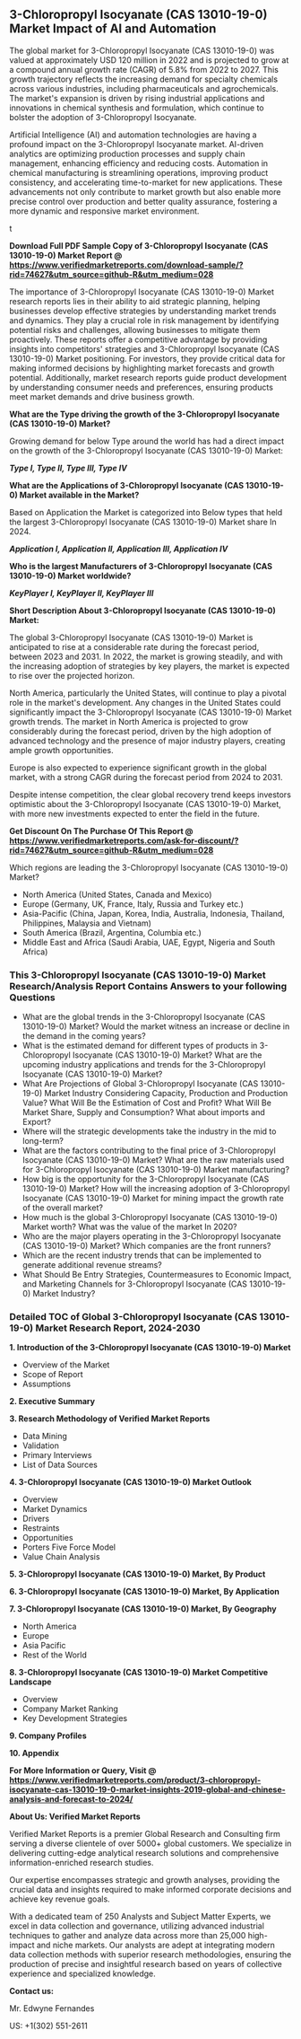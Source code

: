 <h2>3-Chloropropyl Isocyanate (CAS 13010-19-0) Market Impact of AI and Automation</h2><p>The global market for 3-Chloropropyl Isocyanate (CAS 13010-19-0) was valued at approximately USD 120 million in 2022 and is projected to grow at a compound annual growth rate (CAGR) of 5.8% from 2022 to 2027. This growth trajectory reflects the increasing demand for specialty chemicals across various industries, including pharmaceuticals and agrochemicals. The market's expansion is driven by rising industrial applications and innovations in chemical synthesis and formulation, which continue to bolster the adoption of 3-Chloropropyl Isocyanate.</p><p>Artificial Intelligence (AI) and automation technologies are having a profound impact on the 3-Chloropropyl Isocyanate market. AI-driven analytics are optimizing production processes and supply chain management, enhancing efficiency and reducing costs. Automation in chemical manufacturing is streamlining operations, improving product consistency, and accelerating time-to-market for new applications. These advancements not only contribute to market growth but also enable more precise control over production and better quality assurance, fostering a more dynamic and responsive market environment.</p>t</p><p id="" class=""><strong>Download Full PDF Sample Copy of 3-Chloropropyl Isocyanate (CAS 13010-19-0) Market Report @ <a href="https://www.verifiedmarketreports.com/download-sample/?rid=74627&utm_source=github-R&utm_medium=028" target="_blank">https://www.verifiedmarketreports.com/download-sample/?rid=74627&utm_source=github-R&utm_medium=028</a></strong></p><p>The importance of&nbsp;3-Chloropropyl Isocyanate (CAS 13010-19-0) Market research reports lies in their ability to aid strategic planning, helping businesses develop effective strategies by understanding market trends and dynamics. They play a crucial role in risk management by identifying potential risks and challenges, allowing businesses to mitigate them proactively. These reports offer a competitive advantage by providing insights into competitors' strategies and 3-Chloropropyl Isocyanate (CAS 13010-19-0) Market positioning. For investors, they provide critical data for making informed decisions by highlighting market forecasts and growth potential. Additionally, market research reports guide product development by understanding consumer needs and preferences, ensuring products meet market demands and drive business growth.</p><p><strong>What are the&nbsp;Type driving the growth of the 3-Chloropropyl Isocyanate (CAS 13010-19-0) Market?</strong></p><p id="" class="">Growing demand for below Type around the world has had a direct impact on the growth of the 3-Chloropropyl Isocyanate (CAS 13010-19-0) Market:</p><em><strong>Type I, Type II, Type III, Type IV</strong></em></p><strong>What are the&nbsp;Applications&nbsp;of 3-Chloropropyl Isocyanate (CAS 13010-19-0) Market available in the Market?</strong></p><p id="" class="">Based on Application the Market is categorized into Below types that held the largest 3-Chloropropyl Isocyanate (CAS 13010-19-0) Market share In 2024.</p><em><strong>Application I, Application II, Application III, Application IV</strong></em></p><strong>Who is the largest Manufacturers of 3-Chloropropyl Isocyanate (CAS 13010-19-0) Market worldwide?</strong></p><p><em><strong>KeyPlayer I, KeyPlayer II, KeyPlayer III</strong></em></p><p id="" class=""><strong>Short Description About 3-Chloropropyl Isocyanate (CAS 13010-19-0) Market:</strong></p><p>The global 3-Chloropropyl Isocyanate (CAS 13010-19-0) Market is anticipated to rise at a considerable rate during the forecast period, between 2023 and 2031. In 2022, the market is growing steadily, and with the increasing adoption of strategies by key players, the market is expected to rise over the projected horizon.</p><p>North America, particularly the United States, will continue to play a pivotal role in the market's development. Any changes in the United States could significantly impact the 3-Chloropropyl Isocyanate (CAS 13010-19-0) Market growth trends. The market in North America is projected to grow considerably during the forecast period, driven by the high adoption of advanced technology and the presence of major industry players, creating ample growth opportunities.</p><p>Europe is also expected to experience significant growth in the global market, with a strong CAGR during the forecast period from 2024 to 2031.</p><p>Despite intense competition, the clear global recovery trend keeps investors optimistic about the 3-Chloropropyl Isocyanate (CAS 13010-19-0) Market, with more new investments expected to enter the field in the future.</p><p id="" class=""><strong>Get Discount On The Purchase Of This Report @ <a href="https://www.verifiedmarketreports.com/ask-for-discount/?rid=74627&utm_source=github-R&utm_medium=028" target="_blank">https://www.verifiedmarketreports.com/ask-for-discount/?rid=74627&utm_source=github-R&utm_medium=028</a></strong></p>Which regions are leading the 3-Chloropropyl Isocyanate (CAS 13010-19-0) Market?</p><ul><li>North America (United States, Canada and Mexico)</li><li>Europe (Germany, UK, France, Italy, Russia and Turkey etc.)</li><li>Asia-Pacific (China, Japan, Korea, India, Australia, Indonesia, Thailand, Philippines, Malaysia and Vietnam)</li><li>South America (Brazil, Argentina, Columbia etc.)</li><li>Middle East and Africa (Saudi Arabia, UAE, Egypt, Nigeria and South Africa)</li></ul><h3 id="" class="">This 3-Chloropropyl Isocyanate (CAS 13010-19-0) Market Research/Analysis Report Contains Answers to your following Questions</h3><ul><li>What are the global trends in the 3-Chloropropyl Isocyanate (CAS 13010-19-0) Market? Would the market witness an increase or decline in the demand in the coming years?</li><li>What is the estimated demand for different types of products in 3-Chloropropyl Isocyanate (CAS 13010-19-0) Market? What are the upcoming industry applications and trends for the 3-Chloropropyl Isocyanate (CAS 13010-19-0) Market?</li><li>What Are Projections of Global 3-Chloropropyl Isocyanate (CAS 13010-19-0) Market Industry Considering Capacity, Production and Production Value? What Will Be the Estimation of Cost and Profit? What Will Be Market Share, Supply and Consumption? What about imports and Export?</li><li>Where will the strategic developments take the industry in the mid to long-term?</li><li>What are the factors contributing to the final price of 3-Chloropropyl Isocyanate (CAS 13010-19-0) Market? What are the raw materials used for 3-Chloropropyl Isocyanate (CAS 13010-19-0) Market manufacturing?</li><li>How big is the opportunity for the 3-Chloropropyl Isocyanate (CAS 13010-19-0) Market? How will the increasing adoption of 3-Chloropropyl Isocyanate (CAS 13010-19-0) Market for mining impact the growth rate of the overall market?</li><li>How much is the global 3-Chloropropyl Isocyanate (CAS 13010-19-0) Market worth? What was the value of the market In 2020?</li><li>Who are the major players operating in the 3-Chloropropyl Isocyanate (CAS 13010-19-0) Market? Which companies are the front runners?</li><li>Which are the recent industry trends that can be implemented to generate additional revenue streams?</li><li>What Should Be Entry Strategies, Countermeasures to Economic Impact, and Marketing Channels for 3-Chloropropyl Isocyanate (CAS 13010-19-0) Market Industry?</li></ul><h3 id="" class="">Detailed TOC of Global 3-Chloropropyl Isocyanate (CAS 13010-19-0) Market Research Report, 2024-2030</h3><p id="" class=""><strong>1. Introduction of the 3-Chloropropyl Isocyanate (CAS 13010-19-0) Market</strong></p><ul><li>Overview of the Market</li><li>Scope of Report</li><li>Assumptions</li></ul><p id="" class=""><strong>2. Executive Summary</strong></p><p id="" class=""><strong>3. Research Methodology of Verified Market Reports</strong></p><ul><li>Data Mining</li><li>Validation</li><li>Primary Interviews</li><li>List of Data Sources</li></ul><p id="" class=""><strong>4. 3-Chloropropyl Isocyanate (CAS 13010-19-0) Market Outlook</strong></p><ul><li>Overview</li><li>Market Dynamics</li><li>Drivers</li><li>Restraints</li><li>Opportunities</li><li>Porters Five Force Model</li><li>Value Chain Analysis</li></ul><p id="" class=""><strong>5. 3-Chloropropyl Isocyanate (CAS 13010-19-0) Market, By Product</strong></p><p id="" class=""><strong>6. 3-Chloropropyl Isocyanate (CAS 13010-19-0) Market, By Application</strong></p><p id="" class=""><strong>7. 3-Chloropropyl Isocyanate (CAS 13010-19-0) Market, By Geography</strong></p><ul><li>North America</li><li>Europe</li><li>Asia Pacific</li><li>Rest of the World</li></ul><p id="" class=""><strong>8. 3-Chloropropyl Isocyanate (CAS 13010-19-0) Market Competitive Landscape</strong></p><ul><li>Overview</li><li>Company Market Ranking</li><li>Key Development Strategies</li></ul><p id="" class=""><strong>9. Company Profiles</strong></p><p id="" class=""><strong>10. Appendix</strong></p><p id="" class=""><strong>For More Information or Query, Visit @ <a href="https://www.verifiedmarketreports.com/product/3-chloropropyl-isocyanate-cas-13010-19-0-market-insights-2019-global-and-chinese-analysis-and-forecast-to-2024/" target="_blank">https://www.verifiedmarketreports.com/product/3-chloropropyl-isocyanate-cas-13010-19-0-market-insights-2019-global-and-chinese-analysis-and-forecast-to-2024/</a></strong></p><p id="" class=""><strong>About Us: Verified Market Reports</strong></p><p id="" class="">Verified Market Reports is a premier Global Research and Consulting firm serving a diverse clientele of over 5000+ global customers. We specialize in delivering cutting-edge analytical research solutions and comprehensive information-enriched research studies.</p><p id="" class="">Our expertise encompasses strategic and growth analyses, providing the crucial data and insights required to make informed corporate decisions and achieve key revenue goals.</p><p id="" class="">With a dedicated team of 250 Analysts and Subject Matter Experts, we excel in data collection and governance, utilizing advanced industrial techniques to gather and analyze data across more than 25,000 high-impact and niche markets. Our analysts are adept at integrating modern data collection methods with superior research methodologies, ensuring the production of precise and insightful research based on years of collective experience and specialized knowledge.</p><p id="" class=""><strong>Contact us:</strong></p><p id="" class="">Mr. Edwyne Fernandes</p><p id="" class="">US: +1(302) 551-2611</p>
